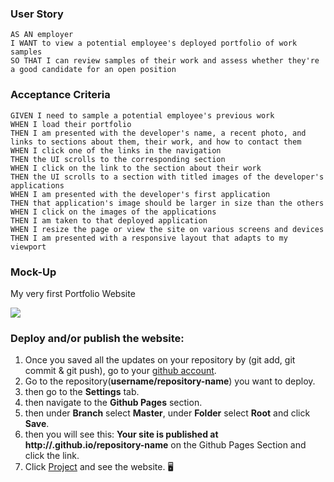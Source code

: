 ### User Story
```
AS AN employer
I WANT to view a potential employee's deployed portfolio of work samples
SO THAT I can review samples of their work and assess whether they're a good candidate for an open position
```

### Acceptance Criteria
```
GIVEN I need to sample a potential employee's previous work
WHEN I load their portfolio
THEN I am presented with the developer's name, a recent photo, and links to sections about them, their work, and how to contact them
WHEN I click one of the links in the navigation
THEN the UI scrolls to the corresponding section
WHEN I click on the link to the section about their work
THEN the UI scrolls to a section with titled images of the developer's applications
WHEN I am presented with the developer's first application
THEN that application's image should be larger in size than the others
WHEN I click on the images of the applications
THEN I am taken to that deployed application
WHEN I resize the page or view the site on various screens and devices
THEN I am presented with a responsive layout that adapts to my viewport
```

### Mock-Up
My very first Portfolio Website

<img src="./assets/images/myportfolio2.png" width="" heigth="">

### Deploy and/or publish the website:
1.  Once you saved all the updates on your repository by (git add, git commit & git push), go to your [github account](https://github.com/login).
1. Go to the repository(**username/repository-name**) you want to deploy.
1. then go to the **Settings** tab.
1. then navigate to the **Github Pages** section.
1. then under **Branch** select **Master**, under **Folder** select **Root** and click **Save**.
1. then you will see this: **Your site is published at http://<username>.github.io/repository-name** on the Github Pages Section and click the link.
1. Click [Project](https://relsyrhc0810.github.io/MyPortfolio/) and see the website. 🖥️

